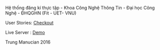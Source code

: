Hệ thống đăng kí thực tập - Khoa Công Nghệ Thông Tin - Đại học Công Nghệ - ĐHQGHN 
(Fit - UET- VNU)

User Stories: [Checkout](https://drive.google.com/file/d/0ByeDq5ueKvydaDB0MDBNSkEtbVE/view?usp=sharing)

Live Server : [Demo](http://112.137.130.55/dktt/regis_system2/public/login)

Trung Manucian 2016
